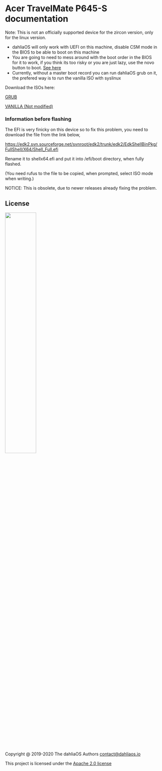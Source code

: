 # Acer TravelMate P645-S documentation

Note: This is not an officially supported device for the zircon version, only for the linux version.

- dahliaOS will only work with UEFI on this machine, disable CSM mode in the BIOS to be able to boot on this machine
- You are going to need to mess around with the boot order in the BIOS for it to work, if you think its too risky or you are just lazy, use the novo button to boot.
[See here](https://support.lenovo.com/ca/en/solutions/ht062552)
- Currently, without a master boot record you can run dahliaOS grub on it, the prefered way is to run the vanilla ISO with syslinux

Download the ISOs here:

[GRUB](https://github.com/HexaOneOfficial/dahliaos/releases)

[VANILLA (Not modified)](https://github.com/dahlia-os/releases/releases)


### Information before flashing

The EFI is very finicky on this device so to fix this problem, you need to download the file from the link below, 

https://edk2.svn.sourceforge.net/svnroot/edk2/trunk/edk2/EdkShellBinPkg/FullShell/X64/Shell_Full.efi

Rename it to shellx64.efi and put it into /efi/boot directory, when fully flashed. 

(You need rufus to the file to be copied, when prompted, select ISO mode when writing.) 

NOTICE: This is obsolete, due to newer releases already fixing the problem. 

## License

<p align="left">
  <img width="45%" src="https://github.com/dahlia-os/brand/blob/master/Logo%20SVGs/dahliaOS%20logo%20with%20text%20(drop%20shadow).svg"
</p>

Copyright @ 2019-2020 The dahliaOS Authors contact@dahliaos.io

This project is licensed under the [Apache 2.0 license](https://github.com/dahlia-os/documentation/blob/master/LICENSE)
